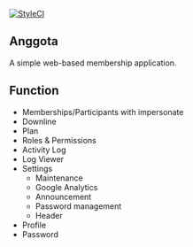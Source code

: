 [![StyleCI](https://github.styleci.io/repos/316857315/shield?branch=master)](https://github.styleci.io/repos/316857315?branch=master)

## Anggota

A simple web-based membership application.

## Function

-   Memberships/Participants with impersonate
-   Downline
-   Plan
-   Roles & Permissions
-   Activity Log
-   Log Viewer
-   Settings
    -   Maintenance
    -   Google Analytics
    -   Announcement
    -   Password management
    -   Header
-   Profile
-   Password
